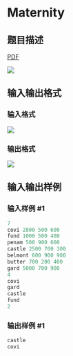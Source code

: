 # Maternity

## 题目描述

[problemUrl]: https://uva.onlinejudge.org/index.php?option=com_onlinejudge&Itemid=8&category=11&page=show_problem&problem=928

[PDF](https://uva.onlinejudge.org/external/9/p987.pdf)

![](https://cdn.luogu.com.cn/upload/vjudge_pic/UVA987/06e3b4d257540ff38681a099ea722214c2d19426.png)

## 输入输出格式

### 输入格式

![](https://cdn.luogu.com.cn/upload/vjudge_pic/UVA987/122d47aa979813cd3a62dcc19797d5ec157a64a9.png)

### 输出格式

![](https://cdn.luogu.com.cn/upload/vjudge_pic/UVA987/3249deea065b8cdfafd1aa02c6efeaf111625c74.png)

## 输入输出样例

### 输入样例 #1

```cpp
7
covi 2800 500 600
fund 1000 500 400
penam 500 900 600
castle 2500 700 300
belmont 600 900 900
butter 700 200 400
gard 5000 700 900
4
covi
gard
castle
fund
2
```


### 输出样例 #1

```cpp
castle
covi
```


